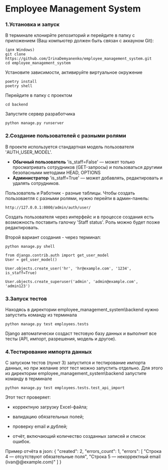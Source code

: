 # Employee Management System
### 1.Установка и запуск

В терминале клонирйте репозиторий и перейдите в папку с приложением (Ваш компьютер должен быть связан с аккауном Git):

```
(для Windows)
git clone https://github.com/IrinaDemyanenko/employee_management_system.git
cd employee_management_system
```
Установите зависимости, активируйте виртуальное окружение
```
poetry install
poetry shell
```
Перейдите в папку с проектом
```
cd backend
```
Запустите сервер разработчика
```
python manage.py runserver
```

### 2.Создание пользователей с разными ролями

В проекте используется стандартная модель пользователя 'AUTH_USER_MODEL'.

- **Обычный пользователь** 'is_staff=False' — может только просматривать сотрудников (GET-запросы) и пользоваться другими безопасными методами HEAD, OPTIONS
- **Администратор** 'is_staff=True' — может добавлять, редактировать и удалять сотрудников.

Пользователь и Работник - разные таблицы.
Чтобы создать пользоваетля с разными ролями, нужно перейти в админ-панель:

```
http://127.0.0.1:8000/admin/auth/user/
```
Создать пользователя через интерфейс и в процессе создания есть возможность поставить галочку 'Staff status'. Роль можно будет позже редактировать.

Второй вариант создания - через терминал:
```
python manage.py shell
```
```
from django.contrib.auth import get_user_model
User = get_user_model()

User.objects.create_user('hr', 'hr@example.com', '1234', is_staff=True)

User.objects.create_superuser('admin', 'admin@example.com', 'admin123')
```


### 3.Запуск тестов

Находясь в директории employee_management_system\backend нужно запустить команду из терминала
```
python manage.py test employees.tests
```
Django автоматически создаст тестовую базу данных
и выполнит все тесты (API, импорт, разрешения, модель и другое).

### 4.Тестирование импорта данных

С запуском тестов (пункт 3) запустится и тестирование импорта данных, но при желание этот тест можно запустить отдельно. Для этого из директории employee_management_system\backend
запустите команду в терминале
```
python manage.py test employees.tests.test_api_import
```

Этот тест проверяет:

- корректную загрузку Excel-файла;

- валидацию обязательных полей;

- проверку email и дублей;

- отчёт, включающий количество созданных записей и список ошибок.

Пример отчёта в json:
{
  "created": 2,
  "errors_count": 1,
  "errors": [
    "Строка 4 — отсутствуют обязательные поля",
    "Строка 5 — некорректный email (ivan@@example.com)"
  ]
}
